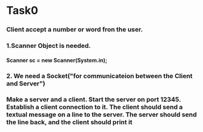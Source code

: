 # Task0
### Client accept a number or word fron the user.
### 1.Scanner Object is needed.
#### Scanner sc = new Scanner(System.in);
### 2. We need a Socket("for communicateion between the Client and Server")

### Make a server and a client. Start the server on port 12345. Establish a client connection to it. The client should send a textual message on a line to the server. The server should send the line back, and the client should print it
